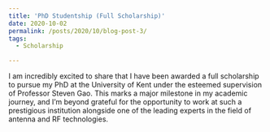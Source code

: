 ```yaml
---
title: 'PhD Studentship (Full Scholarship)'
date: 2020-10-02
permalink: /posts/2020/10/blog-post-3/
tags:
  - Scholarship

---
```


I am incredibly excited to share that I have been awarded a full scholarship to pursue my PhD at the University of Kent under the esteemed supervision of Professor Steven Gao. This marks a major milestone in my academic journey, and I’m beyond grateful for the opportunity to work at such a prestigious institution alongside one of the leading experts in the field of antenna and RF technologies. 

